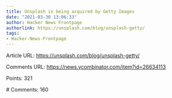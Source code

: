 ```yaml
---
title: Unsplash is being acquired by Getty Images
date: "2021-03-30 13:06:33"
author: Hacker News Frontpage
authorlink: https://unsplash.com/blog/unsplash-getty/
tags:
- Hacker-News-Frontpage
---
```


<p>Article URL: <a href="https://unsplash.com/blog/unsplash-getty/">https://unsplash.com/blog/unsplash-getty/</a></p>
<p>Comments URL: <a href="https://news.ycombinator.com/item?id=26634113">https://news.ycombinator.com/item?id=26634113</a></p>
<p>Points: 321</p>
<p># Comments: 160</p>
